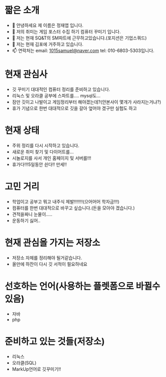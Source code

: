 # 짧은 소개
- 👋 안녕하세요 제 이름은 정재엽 입니다.
- 👀 저의 취미는 게임 포스터 수집 하기 컴퓨터 꾸미기 입니다.
- 🌱 저는 현재 SQ&T의 SM파트에 근무하고있습니다.(포지션은 기업스쿼드)
- 💞️ 저는 현재 김포에 거주하고 있습니다.
- 📫 연락처는 email: 1015samuel@naver.com tel: 010-6803-5303입니다.

# 현재 관심사
* 깃 꾸미기 대대적인 컴퓨터 정리를 준비하고 있습니다.
* 리눅스 및 오라클 공부에 스파트를.... mysql도...
* 잠만 깃이고 나발이고 게임정리부터 해야겠는데?(안본사이 몇개가 사라지는거냐?)
* 휴가 기념으로 한번 대대적으로 깃을 갈아 엎어야 겠구만 실험도 하고

# 현재 상태
* 주위 정리를 다시 시작하고 있습니다.
* 새로운 취미 찾기 및 다이어트를...
* 시놀로지를 사서 개인 홈페이지 및 서버를!!!
* 휴가다!!!5일동안 쉰다!! 만세!!

# 고민 거리
* 학업이고 공부고 뭐고 내주식 제발!!!!!!!(으어어어 학자금!!!)
* 컴퓨터를 한번 대대적으로 바꾸고 싶습니다.(돈을 모아야 겠습니다.)
* 견적을짜니 눈물이.....
* 운동하기 싫어..
  
# 현재 관심을 가지는 저장소
* 저장소 자체를 정리해야 될거같습니다.
* 올만에 하잔이 다시 깃 서적이 필요하네요
  
# 선호하는 언어(사용하는 플렛폼으로 바뀔수 있음)
* 자바
* php

# 준비하고 있는 것들(저장소)
* 리눅스
* 오라클(SQL)
* MarkUp언어로 깃꾸미기!!

